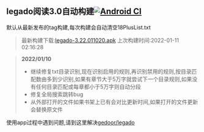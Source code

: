 ## legado阅读3.0自动构建[![Android CI](https://github.com/10bits/gedoor-Build/workflows/Android%20CI/badge.svg)](https://github.com/10bits/gedoor-Build/actions)

默认从最新发布的tag构建,每次构建会自动清空18PlusList.txt

> 最新构建下载:[legado-3.22.011020.apk](https://github.com/10bits/gedoor-Build/releases/download/legado-3.22.011020/legado-3.22.011020.apk) 上次构建时间:2022-01-11 02:16:28
<!--start-->
> **2022/01/10**
> 
> * 继续修复txt目录识别,现在识别启用的规则,再识别禁用的规则,按目录匹配数由多到少识别,如果有章节大于5万字就尝试下一个目录规则,如果没有任何目录匹配或每章都小于5万字则自动分段
> * 修复全局搜索跳转bug
> * 从外部打开的文件如果书架上已有会对比更新时间,如果打开的文件更新会替换原文件
<!--end-->
  
使用app过程中遇到问题,请到这里解决[gedoor/legado](https://github.com/gedoor/legado/issues)

